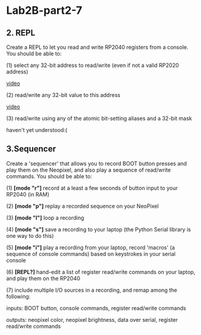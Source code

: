 # Lab2B-part2-7

## 2. REPL
Create a REPL to let you read and write RP2040 registers from a console. You should be able to:

(1) select any 32-bit address to read/write (even if not a valid RP2020 address)


[video](https://github.com/Sharonun/Lab2B-part2-7/blob/main/part%202%20REPL/read.mp4)



(2) read/write any 32-bit value to this address

[video](https://github.com/Sharonun/Lab2B-part2-7/blob/main/part%202%20REPL/writeandread.mp4)


(3) read/write using any of the atomic bit-setting aliases and a 32-bit mask

haven't yet understood:(

## 3.Sequencer

Create a 'sequencer' that allows you to record BOOT button presses and play them on the Neopixel, and also play a sequence of read/write commands. You should be able to:

(1) **[mode "r"]**  record at a least a few seconds of button input to your RP2040 (in RAM) 

(2) **[mode "p"]**  replay a recorded sequence on your NeoPixel

(3) **[mode "l"]**  loop a recording 

(4) **[mode "s"]**  save a recording to your laptop (the Python Serial library is one way to do this) 

(5) **[mode "i"]**  play a recording from your laptop, record 'macros' (a sequence of console commands) based on keystrokes in your serial console
                    
(6) **[REPL?]**    hand-edit a list of register read/write commands on your laptop, and play them on the RP2040

(7) include multiple I/O sources in a recording, and remap among the following:

inputs: BOOT button, console commands, register read/write commands

outputs: neopixel color, neopixel brightness, data over serial, register read/write commands
